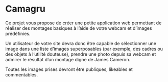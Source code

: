 # Camagru
Ce projet vous propose de créer une petite application web permettant de réaliser des
montages basiques à l’aide de votre webcam et d’images prédéfinies.

Un utilisateur de votre site devra donc être capable de sélectionner une image dans
une liste d’images superposables (par exemple, des cadres ou des objets à l’utilité douteuse),
prendre une photo depuis sa webcam et admirer le résultat d’un montage digne
de James Cameron.

Toutes les images prises devront être publiques, likeables et commentables.
